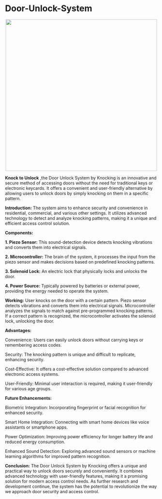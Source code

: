 # Door-Unlock-System

<p align="center">
<img src="https://github.com/AdityaPalakurty/Door-Unlock-System/assets/98629876/9b60a439-d6c9-4a82-8b68-37f2ef106cec" alt="" width="500" height="500">
</p>

****Knock to Unlock****
  ,the Door Unlock System by Knocking is an innovative and secure method of accessing doors without the need for traditional keys or electronic keycards. It offers a convenient and user-friendly alternative by allowing users to unlock doors by simply knocking on them in a specific pattern.



****Introduction:****
  The system aims to enhance security and convenience in residential, commercial, and various other settings. It utilizes advanced technology to detect and analyze knocking patterns, making it a unique and efficient access control solution.



**Components:**

**1. Piezo Sensor:** This sound-detection device detects knocking vibrations and converts them into electrical signals.

**2. Microcontroller:** The brain of the system, it processes the input from the piezo sensor and makes decisions based on predefined knocking patterns.

**3. Solenoid Lock:** An electric lock that physically locks and unlocks the door.

**4. Power Source:** Typically powered by batteries or external power, providing the energy needed to operate the system.


**Working:**
User knocks on the door with a certain pattern.
Piezo sensor detects vibrations and converts them into electrical signals.
Microcontroller analyzes the signals to match against pre-programmed knocking patterns.
If a correct pattern is recognized, the microcontroller activates the solenoid lock, unlocking the door.

**Advantages:**

Convenience: Users can easily unlock doors without carrying keys or remembering access codes.

Security: The knocking pattern is unique and difficult to replicate, enhancing security.

Cost-Effective: It offers a cost-effective solution compared to advanced electronic access systems.

User-Friendly: Minimal user interaction is required, making it user-friendly for various age groups.


**Future Enhancements:**

Biometric Integration: Incorporating fingerprint or facial recognition for enhanced security.

Smart Home Integration: Connecting with smart home devices like voice assistants or smartphone apps.

Power Optimization: Improving power efficiency for longer battery life and reduced energy consumption.

Enhanced Sound Detection: Exploring advanced sound sensors or machine learning algorithms for improved pattern recognition.


**Conclusion:**
The Door Unlock System by Knocking offers a unique and practical way to unlock doors securely and conveniently. It combines advanced technology with user-friendly features, making it a promising solution for modern access control needs. As further research and development continue, the system has the potential to revolutionize the way we approach door security and access control.
